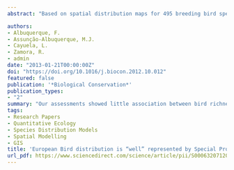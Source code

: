 ```yaml
---
abstract: "Based on spatial distribution maps for 495 breeding bird species inhabiting mainland Europe, we examined whether bird richness is well represented by the protected areas under the European Birds and Habitats Directives. The former regulates the designation of Special Protected Areas (SPAs) for birds, whereas the latter focuses on habitats through the Sites of Community Importance (SCI) and Special Areas of Conservation (SAC). All together, these areas conform the Natura 2000 network. To achieve our goal, we identified high-value richness areas by assessing the geographic distribution of all bird and important bird species (IBS, according to the Birds Directive) occurring in European Union (EU) countries, and investigated how well bird richness were represented in the current protected areas network. Our assessments showed little association between bird richness patterns and the cover of protected areas (PAs) across EU countries. The congruence between high-value richness areas of all bird species and IBS with PAs cover was moderate, suggesting that different conservation planning targets should be taken into account to safeguard IBS, or the composition of bird species. Our results also showed that 16 (3.9%) threatened species were present in gaps of PAs. The poor relationship between PAs cover and bird richness pattern found herein may provide evidence that the establishment of SPAs across Europe may not be fully accounting for richness patterns to enhance the performance of the current network."

authors:
- Albuquerque, F.
- Assunção-Albuquerque, M.J.
- Cayuela, L.
- Zamora, R.
- admin
date: "2013-01-21T00:00:00Z"
doi: "https://doi.org/10.1016/j.biocon.2012.10.012"
featured: false
publication: '*Biological Conservation*'
publication_types:
- "2"
summary: "Our assessments showed little association between bird richness patterns and the cover of protected areas (PAs) across EU countries. The congruence between high-value richness areas of all bird species and IBS with PAs cover was moderate, suggesting that different conservation planning targets should be taken into account to safeguard IBS, or the composition of bird species. Our results also showed that 16 (3.9%) threatened species were present in gaps of PAs. The poor relationship between PAs cover and bird richness pattern found herein may provide evidence that the establishment of SPAs across Europe may not be fully accounting for richness patterns to enhance the performance of the current network."
tags:
- Research Papers
- Quantitative Ecology
- Species Distribution Models
- Spatial Modelling
- GIS
title: 'European Bird distribution is “well” represented by Special Protected Areas: Mission accomplished?'
url_pdf: https://www.sciencedirect.com/science/article/pii/S0006320712004326/pdfft?casa_token=dxNQg0UoRJYAAAAA:eeX7LLvfmt1l1OuSf9SVHKS5mKLF0Vod99OOUaVMgE4CJeFpxWdQNEwpN0dMrA7yxDsSDRfl&md5=80a29e8a2c149e8d96f36730c82c528f&pid=1-s2.0-S0006320712004326-main.pdf
---
```


